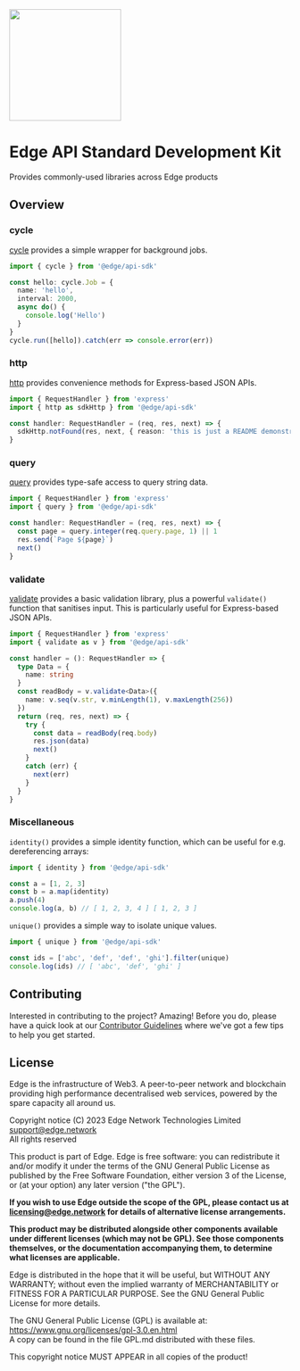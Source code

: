 <img src="https://cdn.edge.network/assets/img/edge-logo-green.svg" width="200">

# Edge API Standard Development Kit

Provides commonly-used libraries across Edge products

## Overview

### cycle

[cycle](./lib/cycle.ts) provides a simple wrapper for background jobs.

```ts
import { cycle } from '@edge/api-sdk'

const hello: cycle.Job = {
  name: 'hello',
  interval: 2000,
  async do() {
    console.log('Hello')
  }
}
cycle.run([hello]).catch(err => console.error(err))
```

### http

[http](./lib/http.ts) provides convenience methods for Express-based JSON APIs.

```ts
import { RequestHandler } from 'express'
import { http as sdkHttp } from '@edge/api-sdk'

const handler: RequestHandler = (req, res, next) => {
  sdkHttp.notFound(res, next, { reason: 'this is just a README demonstration' })
}
```

### query

[query](./lib/query.ts) provides type-safe access to query string data.

```ts
import { RequestHandler } from 'express'
import { query } from '@edge/api-sdk'

const handler: RequestHandler = (req, res, next) => {
  const page = query.integer(req.query.page, 1) || 1
  res.send(`Page ${page}`)
  next()
}
```

### validate

[validate](./lib/validate.ts) provides a basic validation library, plus a powerful `validate()` function that sanitises input. This is particularly useful for Express-based JSON APIs.

```ts
import { RequestHandler } from 'express'
import { validate as v } from '@edge/api-sdk'

const handler = (): RequestHandler => {
  type Data = {
    name: string
  }
  const readBody = v.validate<Data>({
    name: v.seq(v.str, v.minLength(1), v.maxLength(256))
  })
  return (req, res, next) => {
    try {
      const data = readBody(req.body)
      res.json(data)
      next()
    }
    catch (err) {
      next(err)
    }
  }
}
```

### Miscellaneous

`identity()` provides a simple identity function, which can be useful for e.g. dereferencing arrays:

```ts
import { identity } from '@edge/api-sdk'

const a = [1, 2, 3]
const b = a.map(identity)
a.push(4)
console.log(a, b) // [ 1, 2, 3, 4 ] [ 1, 2, 3 ]
```

`unique()` provides a simple way to isolate unique values.

```ts
import { unique } from '@edge/api-sdk'

const ids = ['abc', 'def', 'def', 'ghi'].filter(unique)
console.log(ids) // [ 'abc', 'def', 'ghi' ]
```

## Contributing

Interested in contributing to the project? Amazing! Before you do, please have a quick look at our [Contributor Guidelines](CONTRIBUTING.md) where we've got a few tips to help you get started.

## License

Edge is the infrastructure of Web3. A peer-to-peer network and blockchain providing high performance decentralised web services, powered by the spare capacity all around us.

Copyright notice
(C) 2023 Edge Network Technologies Limited <support@edge.network><br />
All rights reserved

This product is part of Edge.
Edge is free software: you can redistribute it and/or modify it under the terms of the GNU General Public License as published by the Free Software Foundation, either version 3 of the License, or (at your option) any later version ("the GPL").

**If you wish to use Edge outside the scope of the GPL, please contact us at licensing@edge.network for details of alternative license arrangements.**

**This product may be distributed alongside other components available under different licenses (which may not be GPL). See those components themselves, or the documentation accompanying them, to determine what licenses are applicable.**

Edge is distributed in the hope that it will be useful, but WITHOUT ANY WARRANTY; without even the implied warranty of MERCHANTABILITY or FITNESS FOR A PARTICULAR PURPOSE. See the GNU General Public License for more details.

The GNU General Public License (GPL) is available at: https://www.gnu.org/licenses/gpl-3.0.en.html<br />
A copy can be found in the file GPL.md distributed with
these files.

This copyright notice MUST APPEAR in all copies of the product!
